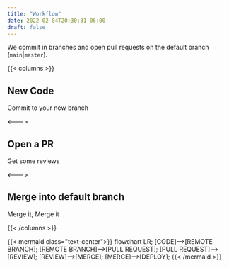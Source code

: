 ```yaml
---
title: "Workflow"
date: 2022-02-04T20:30:31-06:00
draft: false
---
```



We commit in branches and open pull requests on the default branch (`main`|`master`).

{{< columns >}}


## New Code
Commit to your new branch


<--->


## Open a PR
Get some reviews


<--->


## Merge into default branch
Merge it, Merge it


{{< /columns >}}


{{< mermaid class="text-center">}}
flowchart LR;
    [CODE]-->[REMOTE BRANCH];
    [REMOTE BRANCH]-->[PULL REQUEST];
    [PULL REQUEST]-->[REVIEW];
    [REVIEW]-->[MERGE];
    [MERGE]-->[DEPLOY];
{{< /mermaid >}}
